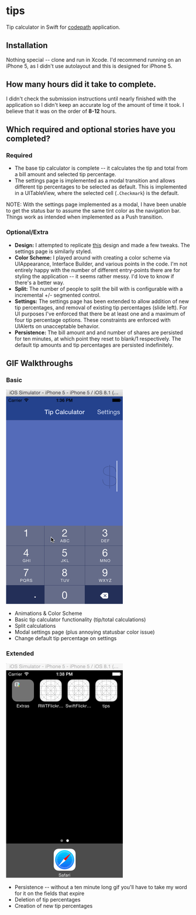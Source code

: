 # tips
Tip calculator in Swift for [codepath](http://codepath.com) application.

## Installation

Nothing special -- clone and run in Xcode. I'd recommend running on an iPhone 5, as I didn't use autolayout and this is designed for iPhone 5.

## How many hours did it take to complete.

I didn't check the submission instructions until nearly finished with the application so I didn't keep an accurate log of the amount of time it took. I believe that it was on the order of **8-12** hours.

## Which required and optional stories have you completed?

### Required

+ The base tip calculator is complete -- it calculates the tip and total from a bill amount and selected tip percentage.
+ The settings page is implemented as a modal transition and allows different tip percentages to be selected as default. This is implemented in a UITableView, where the selected cell (`.Checkmark`) is the default.

NOTE: With the settings page implemented as a modal, I have been unable to get the status bar to assume the same tint color as the navigation bar. Things work as intended when implemented as a Push transition.

### Optional/Extra

+ **Design:** I attempted to replicate [this](https://camo.githubusercontent.com/732f7208c155d7441ee72173ba41981672c1950d/687474703a2f2f692e696d6775722e636f6d2f3852613864346a2e676966) design and made a few tweaks. The settings page is similarly styled.
+ **Color Scheme:** I played around with creating a color scheme via UIAppearance, Interface Builder, and various points in the code. I'm not entirely happy with the number of different entry-points there are for styling the application -- it seems rather messy. I'd love to know if there's a better way.
+ **Split:** The number of people to split the bill with is configurable with a incremental +/- segmented control.
+ **Settings:** The settings page has been extended to allow addition of new tip percentages, and removal of existing tip percentages (slide left). For UI purposes I've enforced that there be at least one and a maximum of four tip percentage options. These constraints are enforced with UIAlerts on unacceptable behavior. 
+ **Persistence:** The bill amount and and number of shares are persisted for ten minutes, at which point they reset to blank/1 respectively. The default tip amounts and tip percentages are persisted indefinitely.

## GIF Walkthroughs

### Basic
![basic functionality](basic-functionality.gif)

+ Animations & Color Scheme
+ Basic tip calculator functionality (tip/total calculations)
+ Split calculations
+ Modal settings page (plus annoying statusbar color issue)
+ Change default tip percentage on settings

### Extended
![extend functionality](extended-functionality.gif)

+ Persistence -- without a ten minute long gif you'll have to take my word for it on the fields that expire
+ Deletion of tip percentages
+ Creation of new tip percentages
